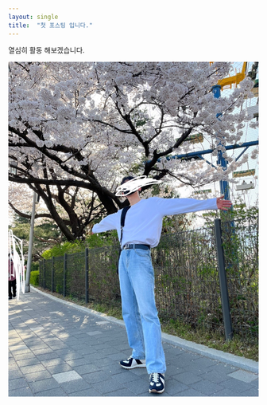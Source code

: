 ```yaml
---
layout: single
title:  "첫 포스팅 입니다."
---
```


열심히 활동 해보겠습니다.

![2](../images/2022-09-17-first/2.jpg)
